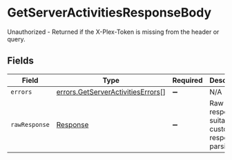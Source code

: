 # GetServerActivitiesResponseBody

Unauthorized - Returned if the X-Plex-Token is missing from the header or query.


## Fields

| Field                                                                                  | Type                                                                                   | Required                                                                               | Description                                                                            |
| -------------------------------------------------------------------------------------- | -------------------------------------------------------------------------------------- | -------------------------------------------------------------------------------------- | -------------------------------------------------------------------------------------- |
| `errors`                                                                               | [errors.GetServerActivitiesErrors](../../models/errors/getserveractivitieserrors.md)[] | :heavy_minus_sign:                                                                     | N/A                                                                                    |
| `rawResponse`                                                                          | [Response](https://developer.mozilla.org/en-US/docs/Web/API/Response)                  | :heavy_minus_sign:                                                                     | Raw HTTP response; suitable for custom response parsing                                |